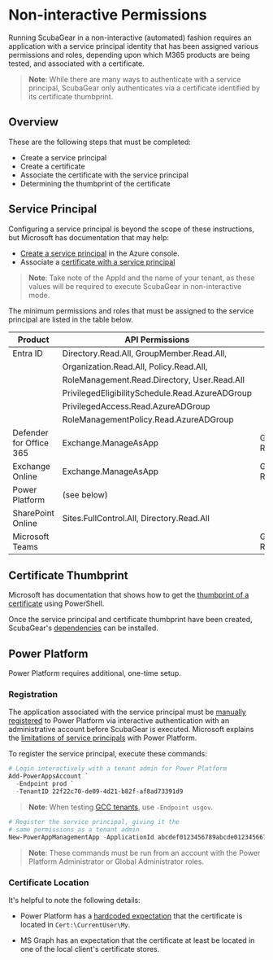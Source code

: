 # Non-interactive Permissions

Running ScubaGear in a non-interactive (automated) fashion requires an application with a service principal identity that has been assigned various permissions and roles, depending upon which M365 products are being tested, and associated with a certificate.

> **Note**: While there are many ways to authenticate with a service principal, ScubaGear only authenticates via a certificate identified by its certificate thumbprint.

## Overview

These are the following steps that must be completed:

* Create a service principal
* Create a certificate
* Associate the certificate with the service principal
* Determining the thumbprint of the certificate

## Service Principal

Configuring a service principal is beyond the scope of these instructions, but Microsoft has documentation that may help:

* [Create a service principal](https://learn.microsoft.com/en-us/entra/identity-platform/howto-create-service-principal-portal) in the Azure console.  
* Associate a [certificate with a service principal](https://learn.microsoft.com/en-us/cli/azure/azure-cli-sp-tutorial-3)

> **Note**: Take note of the AppId and the name of your tenant, as these values will be required to execute ScubaGear in non-interactive mode.

The minimum permissions and roles that must be assigned to the service principal are listed in the table below.

| Product                 | API Permissions                                 | Role          |
| ----------------------- | ----------------------------------------------- | ------------- |
| Entra ID                | Directory.Read.All, GroupMember.Read.All,       |               |
|                         | Organization.Read.All, Policy.Read.All,         |               |
|                         | RoleManagement.Read.Directory, User.Read.All    |               |
|                         | PrivilegedEligibilitySchedule.Read.AzureADGroup |               |
|                         | PrivilegedAccess.Read.AzureADGroup              |               |
|                         | RoleManagementPolicy.Read.AzureADGroup          |               |
| Defender for Office 365 | Exchange.ManageAsApp                            | Global Reader |
| Exchange Online         | Exchange.ManageAsApp                            | Global Reader |
| Power Platform          | (see below)                                     |               |
| SharePoint Online       | Sites.FullControl.All, Directory.Read.All       |               |
| Microsoft Teams         |                                                 | Global Reader |

## Certificate Thumbprint

Microsoft has documentation that shows how to get the [thumbprint of a certificate](https://learn.microsoft.com/en-us/graph/applications-how-to-add-certificate?tabs=http#prerequisites) using PowerShell.

Once the service principal and certificate thumbprint have been created, ScubaGear's [dependencies](dependencies.md) can be installed.

## Power Platform

Power Platform requires additional, one-time setup.

### Registration

The application associated with the service principal must be [manually registered](https://learn.microsoft.com/en-us/power-platform/admin/powershell-create-service-principal#registering-an-admin-management-application) to Power Platform via interactive authentication with an administrative account before ScubaGear is executed. Microsoft explains the [limitations of service principals](https://learn.microsoft.com/en-us/power-platform/admin/powershell-create-service-principal#limitations-of-service-principals) with Power Platform.

To register the service principal, execute these commands:

```powershell
# Login interactively with a tenant admin for Power Platform
Add-PowerAppsAccount `
  -Endpoint prod `
  -TenantID 22f22c70-de09-4d21-b82f-af8ad73391d9
```

> **Note**: When testing [GCC tenants](https://learn.microsoft.com/en-us/office365/servicedescriptions/office-365-platform-service-description/office-365-us-government/gcc), use `-Endpoint usgov`.

```powershell
# Register the service principal, giving it the 
# same permissions as a tenant admin
New-PowerAppManagementApp -ApplicationId abcdef0123456789abcde01234566789 
```

> **Note**:  These commands must be run from an account with the Power Platform Administrator or Global Administrator roles.

### Certificate Location

It's helpful to note the following details:

* Power Platform has a [hardcoded expectation](https://github.com/microsoft/Microsoft365DSC/issues/2781) that the certificate is located in `Cert:\CurrentUser\My`.

* MS Graph has an expectation that the certificate at least be located in one of the local client's certificate stores.
